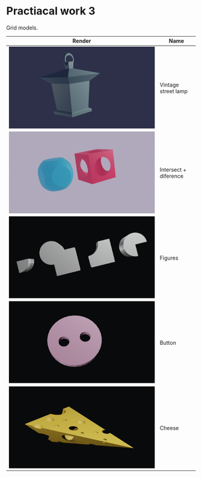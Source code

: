 # Practiacal work 3

Grid models.

| Render                              | Name                  |
| ----------------------------------- | --------------------- |
| ![image](./VintageStreetLamp.png)   | Vintage street lamp   |
| ![image](./Intersect+Diference.png) | Intersect + diference |
| ![image](./Figures.png)             | Figures               |
| ![image](./Button.png)              | Button                |
| ![image](./Cheese.png)              | Cheese                |
